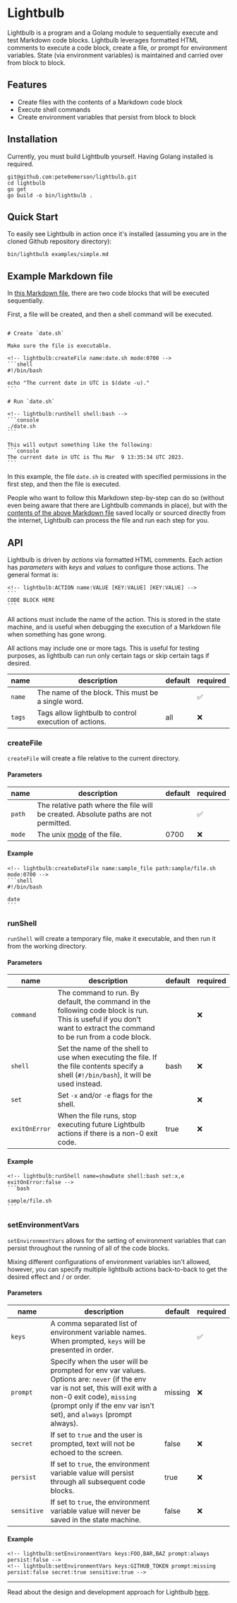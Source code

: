 # Lightbulb

Lightbulb is a program and a Golang module to sequentially execute and test Markdown code blocks. Lightbulb leverages formatted HTML comments to execute a code block, create a file, or prompt for environment variables. State (via environment variables) is maintained and carried over from block to block.

## Features

* Create files with the contents of a Markdown code block
* Execute shell commands
* Create environment variables that persist from block to block

## Installation

Currently, you must build Lightbulb yourself. Having Golang installed is required.

```shell
git@github.com:pete0emerson/lightbulb.git
cd lightbulb
go get
go build -o bin/lightbulb .
```

## Quick Start

To easily see Lightbulb in action once it's installed (assuming you are in the cloned Github repository directory):

```shell
bin/lightbulb examples/simple.md
```

## Example Markdown file

In [this Markdown file](examples/simple.md), there are two code blocks that will be executed sequentially.

First, a file will be created, and then a shell command will be executed.

~~~

# Create `date.sh`

Make sure the file is executable.

<!-- lightbulb:createFile name:date.sh mode:0700 -->
```shell
#!/bin/bash

echo "The current date in UTC is $(date -u)."
```

# Run `date.sh`

<!-- lightbulb:runShell shell:bash -->
```console
./date.sh
```

This will output something like the following:
```console
The current date in UTC is Thu Mar  9 13:35:34 UTC 2023.
```
~~~

In this example, the file `date.sh` is created with specified permissions in the first step, and then the file is executed.

People who want to follow this Markdown step-by-step can do so (without even being aware that there are Lightbulb commands in place), but with the [contents of the above Markdown file](examples/simple.md) saved locally or sourced directly from the internet, Lightbulb can process the file and run each step for you.

## API

Lightbulb is driven by _actions_ via formatted HTML comments. Each action has _parameters_ with _keys_ and _values_ to configure those actions. The general format is:

~~~
<!-- lightbulb:ACTION name:VALUE [KEY:VALUE] [KEY:VALUE] -->
```
CODE BLOCK HERE
```
~~~

All actions must include the name of the action. This is stored in the state machine, and is useful when debugging the execution of a Markdown file when something has gone wrong.

All actions may include one or more tags. This is useful for testing purposes, as lightbulb can run only certain tags or skip certain tags if desired.

|name|description|default|required|
|----|-----------|-------|--------|
|`name`|The name of the block. This must be a single word.| | :white_check_mark:|
|`tags`|Tags allow lightbulb to control execution of actions.|all|:x:|

### createFile

`createFile` will create a file relative to the current directory.

#### Parameters

|name|description|default|required|
|----|-----------|-------|--------|
|`path`|The relative path where the file will be created. Absolute paths are not permitted.| |:white_check_mark:|
|`mode`|The unix [mode](https://linuxhandbook.com/chmod-command/) of the file.| 0700 | :x: |

#### Example

~~~
<!-- lightbulb:createDateFile name:sample_file path:sample/file.sh mode:0700 -->
```shell
#!/bin/bash

date
```
~~~

### runShell

`runShell` will create a temporary file, make it executable, and then run it from the working directory.

#### Parameters

|name|description|default|required|
|----|-----------|-------|--------|
|`command`|The command to run. By default, the command in the following code block is run. This is useful if you don't want to extract the command to be run from a code block.||:x:|
|`shell`|Set the name of the shell to use when executing the file. If the file contents specify a shell (`#!/bin/bash`), it will be used instead.|bash|:x:|
|`set`|Set `-x` and/or `-e` flags for the shell.||:x:|
|`exitOnError`|When the file runs, stop executing future Lightbulb actions if there is a non-0 exit code.|true|:x:|

#### Example

~~~
<!-- lightbulb:runShell name=showDate shell:bash set:x,e exitOnError:false -->
```bash

sample/file.sh
```
~~~

### setEnvironmentVars

`setEnvironmentVars` allows for the setting of environment variables that can persist throughout the running of all of the code blocks.

Mixing different configurations of environment variables isn't allowed, however, you can specify multiple lightbulb actions back-to-back to get the desired effect and / or order.

#### Parameters

|name|description|default|required|
|----|-----------|-------|--------|
|`keys`|A comma separated list of environment variable names. When prompted, `keys` will be presented in order.||:white_check_mark:|
|`prompt`|Specify when the user will be prompted for env var values. Options are: `never` (if the env var is not set, this will exit with a non-0 exit code), `missing` (prompt only if the env var isn't set), and `always` (prompt always).|missing|:x:|
|`secret`|If set to `true` and the user is prompted, text will not be echoed to the screen.|false|:x:|
|`persist`|If set to `true`, the environment variable value will persist through all subsequent code blocks.|true|:x:|
|`sensitive`|If set to `true`, the environment variable value will never be saved in the state machine.|false|:x:|

#### Example

~~~
<!-- lightbulb:setEnvironmentVars keys:FOO,BAR,BAZ prompt:always persist:false -->
<!-- lightbulb:setEnvironmentVars keys:GITHUB_TOKEN prompt:missing persist:false secret:true sensitive:true -->
~~~

---
Read about the design and development approach for Lightbulb [here](docs/design_and_development.md).